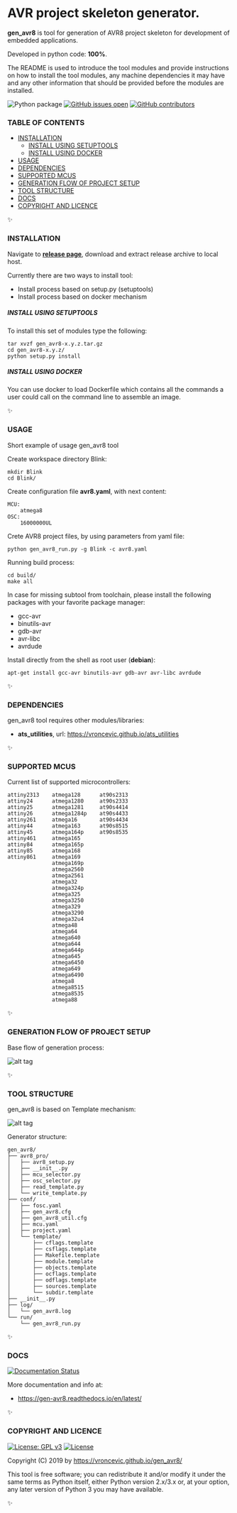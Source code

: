 # AVR project skeleton generator.
**gen_avr8** is tool for generation of AVR8 project skeleton for development
of embedded applications.

Developed in python code: **100%**.

The README is used to introduce the tool modules and provide instructions on
how to install the tool modules, any machine dependencies it may have and any
other information that should be provided before the modules are installed.

![Python package](https://github.com/vroncevic/gen_avr8/workflows/Python%20package/badge.svg)
 [![GitHub issues open](https://img.shields.io/github/issues/vroncevic/gen_avr8.svg)](https://github.com/vroncevic/gen_avr8/issues)
 [![GitHub contributors](https://img.shields.io/github/contributors/vroncevic/gen_avr8.svg)](https://github.com/vroncevic/gen_avr8/graphs/contributors)


### TABLE OF CONTENTS

- [INSTALLATION](https://github.com/vroncevic/gen_avr8#installation)
    * [INSTALL USING SETUPTOOLS](https://github.com/vroncevic/gen_avr8#install-using-setuptools)
    * [INSTALL USING DOCKER](https://github.com/vroncevic/gen_avr8#install-using-docker)
- [USAGE](https://github.com/vroncevic/gen_avr8#usage)
- [DEPENDENCIES](https://github.com/vroncevic/gen_avr8#dependencies)
- [SUPPORTED MCUS](https://github.com/vroncevic/gen_avr8#supported-mcus)
- [GENERATION FLOW OF PROJECT SETUP](https://github.com/vroncevic/gen_avr8#generation-flow-of-project-setup)
- [TOOL STRUCTURE](https://github.com/vroncevic/gen_avr8#tool-structure)
- [DOCS](https://github.com/vroncevic/gen_avr8#docs)
- [COPYRIGHT AND LICENCE](https://github.com/vroncevic/gen_avr8#copyright-and-licence)

:sparkles:

### INSTALLATION
Navigate to **[release page](https://github.com/vroncevic/gen_avr8/releases)**, download and extract release archive to local host.

Currently there are two ways to install tool:
* Install process based on setup.py (setuptools)
* Install process based on docker mechanism

##### INSTALL USING SETUPTOOLS
To install this set of modules type the following:
```
tar xvzf gen_avr8-x.y.z.tar.gz
cd gen_avr8-x.y.z/
python setup.py install
```

##### INSTALL USING DOCKER
You can use docker to load Dockerfile which contains all the commands
a user could call on the command line to assemble an image.

:sparkles:

### USAGE
Short example of usage gen_avr8 tool

Create workspace directory Blink:
```
mkdir Blink
cd Blink/
```

Create configuration file **avr8.yaml**, with next content:
```
MCU:
    atmega8
OSC:
    16000000UL
```

Crete AVR8 project files, by using parameters from yaml file:
```
python gen_avr8_run.py -g Blink -c avr8.yaml
```

Running build process:
```
cd build/
make all
```

In case for missing subtool from toolchain, please install the following packages
with your favorite package manager:
* gcc-avr
* binutils-avr
* gdb-avr
* avr-libc
* avrdude

Install directly from the shell as root user (**debian**):
```
apt-get install gcc-avr binutils-avr gdb-avr avr-libc avrdude
```

:sparkles:

### DEPENDENCIES
gen_avr8 tool requires other modules/libraries:

* **ats_utilities**, url: https://vroncevic.github.io/ats_utilities

:sparkles:

### SUPPORTED MCUS
Current list of supported microcontrollers:
```
attiny2313    atmega128      at90s2313
attiny24      atmega1280     at90s2333
attiny25      atmega1281     at90s4414
attiny26      atmega1284p    at90s4433
attiny261     atmega16       at90s4434
attiny44      atmega163      at90s8515
attiny45      atmega164p     at90s8535
attiny461     atmega165
attiny84      atmega165p
attiny85      atmega168
attiny861     atmega169
              atmega169p
              atmega2560
              atmega2561
              atmega32
              atmega324p
              atmega325
              atmega3250
              atmega329
              atmega3290
              atmega32u4
              atmega48
              atmega64
              atmega640
              atmega644
              atmega644p
              atmega645
              atmega6450
              atmega649
              atmega6490
              atmega8
              atmega8515
              atmega8535
              atmega88
```

:sparkles:

### GENERATION FLOW OF PROJECT SETUP
Base flow of generation process:

![alt tag](https://raw.githubusercontent.com/vroncevic/gen_avr8/dev/docs/gen_avr8_flow.png)

:sparkles:

### TOOL STRUCTURE
gen_avr8 is based on Template mechanism:

![alt tag](https://raw.githubusercontent.com/vroncevic/gen_avr8/dev/docs/gen_avr8.png)

Generator structure:
```
gen_avr8/
├── avr8_pro/
│   ├── avr8_setup.py
│   ├── __init__.py
│   ├── mcu_selector.py
│   ├── osc_selector.py
│   ├── read_template.py
│   └── write_template.py
├── conf/
│   ├── fosc.yaml
│   ├── gen_avr8.cfg
│   ├── gen_avr8_util.cfg
│   ├── mcu.yaml
│   ├── project.yaml
│   └── template/
│       ├── cflags.template
│       ├── csflags.template
│       ├── Makefile.template
│       ├── module.template
│       ├── objects.template
│       ├── ocflags.template
│       ├── odflags.template
│       ├── sources.template
│       └── subdir.template
├── __init__.py
├── log/
│   └── gen_avr8.log
└── run/
    └── gen_avr8_run.py
```

:sparkles:

### DOCS

[![Documentation Status](https://readthedocs.org/projects/gen-avr8/badge/?version=latest)](https://gen-avr8.readthedocs.io/en/latest/?badge=latest)

More documentation and info at:

* https://gen-avr8.readthedocs.io/en/latest/

:sparkles:

### COPYRIGHT AND LICENCE

[![License: GPL v3](https://img.shields.io/badge/License-GPLv3-blue.svg)](https://www.gnu.org/licenses/gpl-3.0) [![License](https://img.shields.io/badge/License-Apache%202.0-blue.svg)](https://opensource.org/licenses/Apache-2.0)

Copyright (C) 2019 by https://vroncevic.github.io/gen_avr8/

This tool is free software; you can redistribute it and/or modify
it under the same terms as Python itself, either Python version 2.x/3.x or,
at your option, any later version of Python 3 you may have available.

:sparkles:
